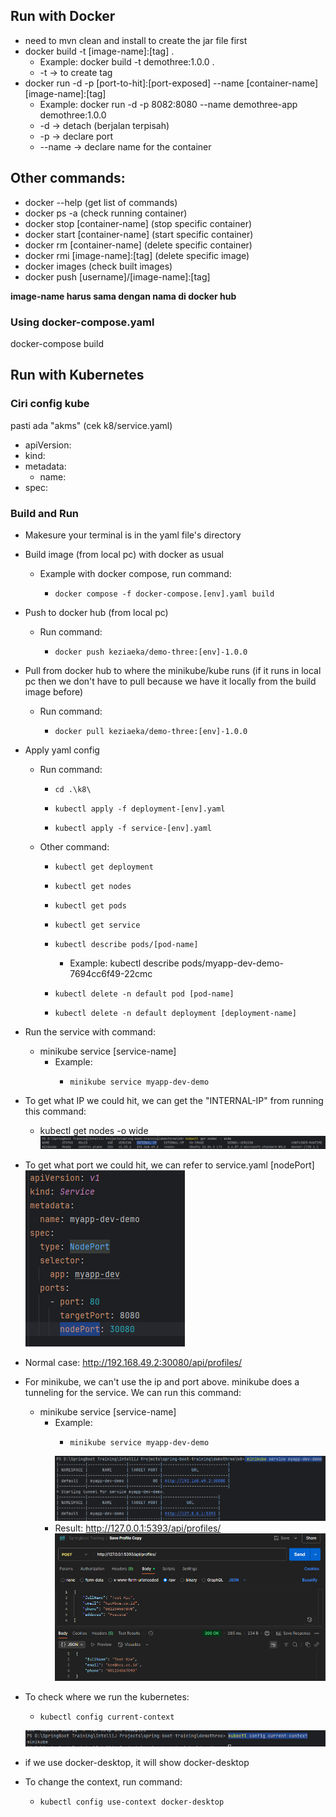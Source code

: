## Run with Docker

- need to mvn clean and install to create the jar file first
- docker build -t [image-name]:[tag] .
    - Example: docker build -t demothree:1.0.0 .
    - -t → to create tag
- docker run -d -p [port-to-hit]:[port-exposed] --name [container-name] [image-name]:[tag]
    - Example: docker run -d -p 8082:8080 --name demothree-app demothree:1.0.0
    - -d → detach (berjalan terpisah)
    - -p → declare port
    - --name → declare name for the container

## Other commands:
- docker --help (get list of commands)
- docker ps -a (check running container)
- docker stop [container-name] (stop specific container)
- docker start [container-name] (start specific container)
- docker rm [container-name] (delete specific container)
- docker rmi [image-name]:[tag] (delete specific image)
- docker images (check built images)
- docker push [username]/[image-name]:[tag]

**image-name harus sama dengan nama di docker hub**

### Using docker-compose.yaml
docker-compose build

## Run with Kubernetes
### Ciri config kube
pasti ada "akms" (cek k8/service.yaml)
- apiVersion:
- kind:
- metadata:
  - name:
- spec:

### Build and Run
- Makesure your terminal is in the yaml file's directory
- Build image (from local pc) with docker as usual
  - Example with docker compose, run command:
    -     docker compose -f docker-compose.[env].yaml build
- Push to docker hub (from local pc)
  - Run command: 
    -     docker push keziaeka/demo-three:[env]-1.0.0
- Pull from docker hub to where the minikube/kube runs (if it runs in local pc then we don't have to pull because we have it locally from the build image before)
  - Run command:
    -     docker pull keziaeka/demo-three:[env]-1.0.0
- Apply yaml config
  - Run command:
    -     cd .\k8\
    -     kubectl apply -f deployment-[env].yaml
    -     kubectl apply -f service-[env].yaml
  - Other command:
    -     kubectl get deployment
    -     kubectl get nodes
    -     kubectl get pods
    -     kubectl get service
    -     kubectl describe pods/[pod-name]
      - Example: kubectl describe pods/myapp-dev-demo-7694cc6f49-22cmc
    -     kubectl delete -n default pod [pod-name]
    -     kubectl delete -n default deployment [deployment-name]
- Run the service with command:
  - minikube service [service-name]
    - Example: 
      -     minikube service myapp-dev-demo
- To get what IP we could hit, we can get the "INTERNAL-IP" from running this command:
  - kubectl get nodes -o wide
  ![img_1.png](img/img_1.png)
- To get what port we could hit, we can refer to service.yaml [nodePort]
![img_2.png](img/img_2.png)
- Normal case: http://192.168.49.2:30080/api/profiles/
- For minikube, we can't use the ip and port above. minikube does a tunneling for the service. We can run this command:
  - minikube service [service-name]
    - Example: 
      -     minikube service myapp-dev-demo
      ![img_3.png](img/img_3.png)
    - Result: http://127.0.0.1:5393/api/profiles/
     ![img_4.png](img/img_4.png)

- To check where we run the kubernetes:
  -     kubectl config current-context
  ![img.png](img/img5.png)
- if we use docker-desktop, it will show docker-desktop
- To change the context, run command:
  -     kubectl config use-context docker-desktop